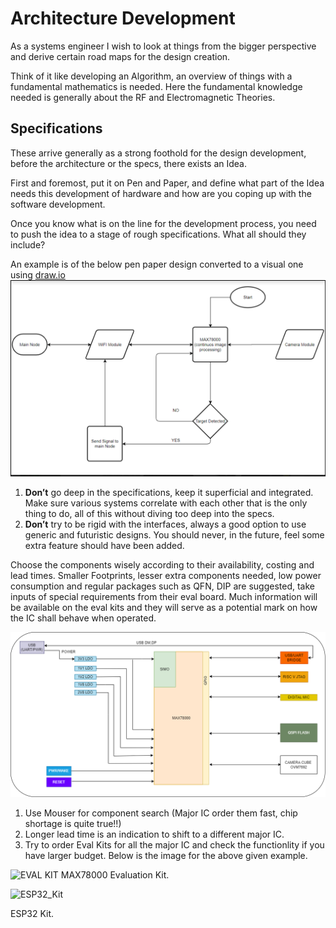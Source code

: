 # Architecture Development
As a systems engineer I wish to look at things from the bigger perspective and derive certain road maps for the design creation. 

Think of it like developing an Algorithm, an overview of things with a fundamental mathematics is needed.
Here the fundamental knowledge needed is generally about the RF and Electromagnetic Theories.

## Specifications
These arrive generally as a strong foothold for the design development, before the architecture or the specs, there exists an Idea.

First and foremost, put it on Pen and Paper, and define what part of the Idea needs this development of hardware and how are you coping up with the software development.

Once you know what is on the line for the development process, you need to push the idea to a stage of rough specifications. What all should they include?

An example is of the below pen paper design converted to a visual one using [draw.io](draw.io)
![MAX78000 DL Board Design_Overview](Overview_arch.png)

1. **Don’t** go deep in the specifications, keep it superficial and integrated. Make sure various systems correlate with each other that is the only thing to do, all of this without diving too deep into the specs.
2. **Don’t** try to be rigid with the interfaces, always a good option to use generic and futuristic designs. You should never, in the future, feel some extra feature should have been added.

Choose the components wisely according to their availability, costing and lead times. Smaller Footprints, lesser extra components needed, low power consumption and regular packages such as QFN, DIP are suggested, take inputs of special requirements from their eval board. Much information will be available on the eval kits and they will serve as a potential mark on how the IC shall behave when operated.

![MAX78000 DL Board Design](MAX78000BOARD.png)

1. Use Mouser for component search (Major IC order them fast, chip shortage is quite true!!)
2. Longer lead time is an indication to shift to a different major IC.
3. Try to order Eval Kits for all the major IC and check the functionlity if you have larger budget. Below is the image for the above given example.

![EVAL KIT](https://user-images.githubusercontent.com/60318299/209854283-1cdc1c82-b649-4d8d-921b-4af359ac1a7a.png)
MAX78000 Evaluation Kit.

![ESP32_Kit](https://user-images.githubusercontent.com/60318299/209854502-92f74f66-4a48-4290-826b-409d0c2c1412.png)

ESP32 Kit.
